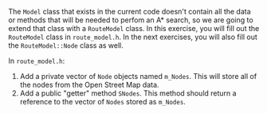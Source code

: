 The `Model` class that exists in the current code doesn't contain all the data or methods that will be needed to perfom an A\* search, so we are going to extend that class with a `RouteModel` class. In this exercise, you will fill out the `RouteModel` class in `route_model.h`. In the next exercises, you will also fill out the `RouteModel::Node` class as well.


In `route_model.h`:
1. Add a private vector of `Node` objects named `m_Nodes`. This will store all of the nodes from the Open Street Map data.
2. Add a public "getter" method `SNodes`. This method should return a reference to the vector of `Nodes` stored as `m_Nodes`.







